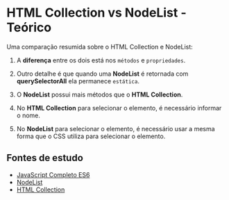 # HTML Collection vs NodeList - Teórico
Uma comparação resumida sobre o HTML Collection e NodeList:

1. A **diferença** entre os dois está nos ``métodos`` e ``propriedades``.

2. Outro detalhe é que quando uma **NodeList** é retornada com **querySelectorAll** ela permanece ``estática``.

3. O **NodeList** possui mais métodos que o **HTML Collection**.

4. No **HTML Collection** para selecionar o elemento, é necessário informar o nome.

5. No **NodeList** para selecionar o elemento, é necessário usar a mesma forma que o CSS utiliza para selecionar o elemento. 

## Fontes de estudo
- [JavaScript Completo ES6](https://www.origamid.com/curso/javascript-completo-es6/)
- [NodeList](https://developer.mozilla.org/pt-BR/docs/Web/API/NodeList)
- [HTML Collection](https://developer.mozilla.org/pt-BR/docs/Web/API/HTMLCollection)
